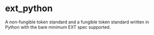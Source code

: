 # ext_python
A non-fungible token standard and a fungible token standard written in Python with the bare minimum EXT spec supported.

